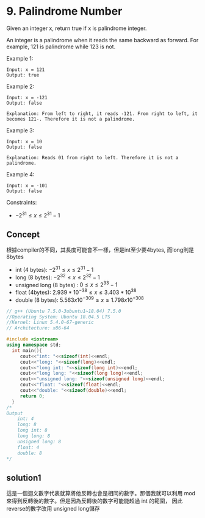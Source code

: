 # 9. Palindrome Number
Given an integer x, return true if x is palindrome integer.

An integer is a palindrome when it reads the same backward as forward. For example, 121 is palindrome while 123 is not.

 

Example 1:
```
Input: x = 121
Output: true
```
Example 2:
```
Input: x = -121
Output: false

Explanation: From left to right, it reads -121. From right to left, it becomes 121-. Therefore it is not a palindrome.
```
Example 3:
```
Input: x = 10
Output: false

Explanation: Reads 01 from right to left. Therefore it is not a palindrome.
```
Example 4:
```
Input: x = -101
Output: false
``` 

Constraints:

* $-2^{31}  \leq x \leq 2^{31} - 1$

## Concept
根據compiler的不同，其長度可能會不一樣，但是int至少要4bytes, 而long則是8bytes
* int (4 bytes): $-2^{31}  \leq x \leq 2^{31} - 1$
* long (8 bytes): $-2^{32}  \leq x \leq 2^{32} - 1$
* unsigned long (8 bytes) : $0  \leq x \leq 2^{33}-1$
* float (4bytes): $2.939*10^{−38} \leq x \leq 3.403*10^{38}$
* double (8 bytes): $5.563x10^{−309} \leq x \leq 1.798x10^{+308}$
```C++ 
// g++ (Ubuntu 7.5.0-3ubuntu1~18.04) 7.5.0
//Operating System: Ubuntu 18.04.5 LTS
//Kernel: Linux 5.4.0-67-generic
// Architecture: x86-64

#include <iostream>                                                         
using namespace std;
  int main(){
     cout<<"int: "<<sizeof(int)<<endl;
     cout<<"long: "<<sizeof(long)<<endl;
     cout<<"long int: "<<sizeof(long int)<<endl;
     cout<<"long long: "<<sizeof(long long)<<endl;
     cout<<"unsigned long: "<<sizeof(unsigned long)<<endl;
     cout<<"float: "<<sizeof(float)<<endl;
     cout<<"double: "<<sizeof(double)<<endl;
     return 0;
  }
/*
Output
    int: 4
    long: 8
    long int: 8
    long long: 8
    unsigned long: 8
    float: 4
    double: 8
*/

```
## solution1
這是一個迴文數字代表就算將他反轉也會是相同的數字。那個我就可以利用 mod 來得到反轉後的數字。但是因為反轉後的數字可能能超過 int 的範圍， 因此reverse的數字改用 unsigned long儲存